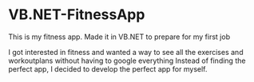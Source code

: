 # VB.NET-FitnessApp
This is my fitness app. Made it in VB.NET to prepare for my first job

I got interested in fitness and wanted a way to see all the exercises and workoutplans without having to google everything
Instead of finding the perfect app, I decided to develop the perfect app for myself. 
